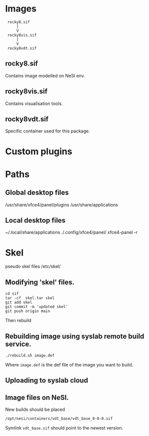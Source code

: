 # Images

```
 rocky8.sif 
     |
     V
 rocky8vis.sif
     |
     V
 rocky8vdt.sif
```

## rocky8.sif  
Contains image modelled on NeSI env.

## rocky8vis.sif  
Contains visualisation tools.

## rocky8vdt.sif  
Specific container used for this package.

# Custom plugins

# Paths
## Global desktop files
/usr/share/xfce4/panel/plugins
/usr/share/applications

## Local desktop files
~/.local/share/applications
./.config/xfce4/panel/
xfce4-panel -r

# Skel
pseudo skel files 
/etc/skel/
## Modifying 'skel' files.
```
cd sif
tar -cf  skel.tar skel
git add skel
git commit -m 'updated skel'
git push origin main
```

Then rebuild

## Rebuilding image using syslab remote build service.
```
./rebuild.sh image.def
```

Where `image.def` is the def file of the image you want to build.

## Uploading to syslab cloud

## Image files on NeSI.

New builds should be placed 

```
/opt/nesi/containers/vdt_base/vdt_base_0-0-0.sif
```

Symlink `vdt_base.sif` should point to the newest version.
